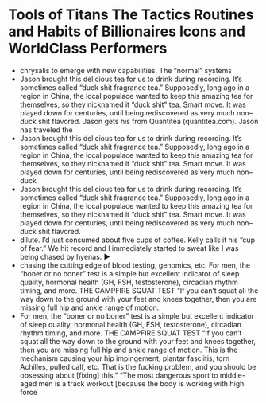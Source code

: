 # Tools of Titans The Tactics Routines and Habits of Billionaires Icons and WorldClass Performers
- chrysalis to emerge with new capabilities. The “normal” systems
- Jason brought this delicious tea for us to drink during recording. It’s sometimes called “duck shit fragrance tea.” Supposedly, long ago in a region in China, the local populace wanted to keep this amazing tea for themselves, so they nicknamed it “duck shit” tea. Smart move. It was played down for centuries, until being rediscovered as very much non–duck shit flavored. Jason gets his from Quantitea (quantitea.com). Jason has traveled the
- Jason brought this delicious tea for us to drink during recording. It’s sometimes called “duck shit fragrance tea.” Supposedly, long ago in a region in China, the local populace wanted to keep this amazing tea for themselves, so they nicknamed it “duck shit” tea. Smart move. It was played down for centuries, until being rediscovered as very much non–duck
- Jason brought this delicious tea for us to drink during recording. It’s sometimes called “duck shit fragrance tea.” Supposedly, long ago in a region in China, the local populace wanted to keep this amazing tea for themselves, so they nicknamed it “duck shit” tea. Smart move. It was played down for centuries, until being rediscovered as very much non–duck shit flavored.
- dilute. I’d just consumed about five cups of coffee. Kelly calls it his “cup of fear.” We hit record and I immediately started to sweat like I was being chased by hyenas. ►
- chasing the cutting edge of blood testing, genomics, etc. For men, the “boner or no boner” test is a simple but excellent indicator of sleep quality, hormonal health (GH, FSH, testosterone), circadian rhythm timing, and more. THE CAMPFIRE SQUAT TEST “If you can’t squat all the way down to the ground with your feet and knees together, then you are missing full hip and ankle range of motion.
- For men, the “boner or no boner” test is a simple but excellent indicator of sleep quality, hormonal health (GH, FSH, testosterone), circadian rhythm timing, and more. THE CAMPFIRE SQUAT TEST “If you can’t squat all the way down to the ground with your feet and knees together, then you are missing full hip and ankle range of motion. This is the mechanism causing your hip impingement, plantar fasciitis, torn Achilles, pulled calf, etc. That is the fucking problem, and you should be obsessing about [fixing] this.” “The most dangerous sport to middle-aged men is a track workout [because the body is working with high force
